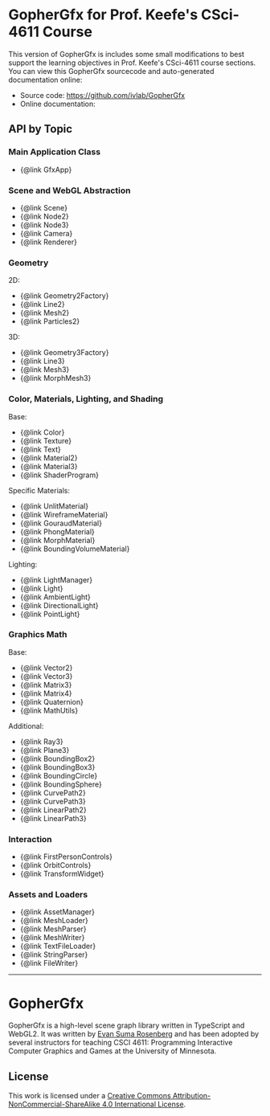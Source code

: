 # GopherGfx for Prof. Keefe's CSci-4611 Course 
This version of GopherGfx is includes some small modifications to best support the learning objectives in Prof. Keefe's CSci-4611 course sections.  You can view this GopherGfx sourcecode and auto-generated documentation online:

* Source code: https://github.com/ivlab/GopherGfx
* Online documentation: 


## API by Topic

### Main Application Class
* {@link GfxApp}

### Scene and WebGL Abstraction
* {@link Scene}
* {@link Node2}
* {@link Node3}
* {@link Camera}
* {@link Renderer}

### Geometry
2D:
* {@link Geometry2Factory}
* {@link Line2}
* {@link Mesh2}
* {@link Particles2}

3D:
* {@link Geometry3Factory}
* {@link Line3}
* {@link Mesh3}
* {@link MorphMesh3}

### Color, Materials, Lighting, and Shading
Base:
* {@link Color}
* {@link Texture}
* {@link Text}
* {@link Material2}
* {@link Material3}
* {@link ShaderProgram}

Specific Materials:
* {@link UnlitMaterial}
* {@link WireframeMaterial}
* {@link GouraudMaterial}
* {@link PhongMaterial}
* {@link MorphMaterial}
* {@link BoundingVolumeMaterial}

Lighting:
* {@link LightManager}
* {@link Light}
* {@link AmbientLight}
* {@link DirectionalLight}
* {@link PointLight}

### Graphics Math
Base:
* {@link Vector2}
* {@link Vector3}
* {@link Matrix3}
* {@link Matrix4}
* {@link Quaternion}
* {@link MathUtils}

Additional:
* {@link Ray3}
* {@link Plane3}
* {@link BoundingBox2}
* {@link BoundingBox3}
* {@link BoundingCircle}
* {@link BoundingSphere}
* {@link CurvePath2}
* {@link CurvePath3}
* {@link LinearPath2}
* {@link LinearPath3}

### Interaction
* {@link FirstPersonControls}
* {@link OrbitControls}
* {@link TransformWidget}

### Assets and Loaders
* {@link AssetManager}
* {@link MeshLoader}
* {@link MeshParser}
* {@link MeshWriter}
* {@link TextFileLoader}
* {@link StringParser}
* {@link FileWriter}


---
# GopherGfx

GopherGfx is a high-level scene graph library written in TypeScript and WebGL2.  It was written by [Evan Suma Rosenberg](https://illusioneering.cs.umn.edu/) and has been adopted by several instructors for teaching CSCI 4611: Programming Interactive Computer Graphics and Games at the University of Minnesota.

## License

This work is licensed under a [Creative Commons Attribution-NonCommercial-ShareAlike 4.0 International License](http://creativecommons.org/licenses/by-nc-sa/4.0/).
